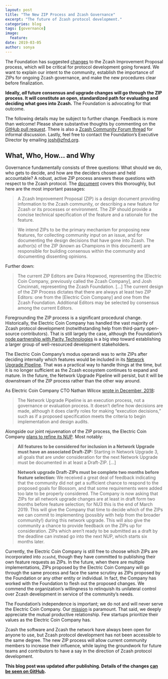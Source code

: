 ```yaml
---
layout: post
title: "The New ZIP Process and Zcash Governance"
excerpt: "The future of Zcash protocol development."
categories: blog
tags: [governance]
image:
  feature: 
date: 2019-03-05
author: sonya
---
```


The Foundation has suggested [changes](https://github.com/zcash/zips/blob/a998182f185fe5e741ac8b2f8aa57d3d31e58c2f/zip-0000.rst) to the Zcash Improvement Proposal process, which will be critical for protocol development going forward. We want to explain our intent to the community, establish the importance of ZIPs for ongoing Zcash governance, and make the new procedures clear before finalization.

**Ideally, _all_ future consensus and upgrade changes will go through the ZIP process. It will constitute an open, standardized path for evaluating and deciding what goes into Zcash.** The Foundation is advocating for that outcome.

The following details may be subject to further change. Feedback is more than welcome! Please share substantive thoughts by commenting on the [GitHub pull request](https://github.com/zcash/zips/pull/206). There is also a [Zcash Community Forum thread](https://forum.zcashcommunity.com/t/updated-zip-process-proposal/32750) for informal discussion. Lastly, feel free to contact the Foundation’s Executive Director by emailing josh@zfnd.org.

## What, Who, How… and Why

Governance fundamentally consists of three questions: What should we do, who gets to decide, and how are the deciders chosen and held accountable? A robust, active ZIP process answers these questions with respect to the Zcash protocol. The [document](https://github.com/zcash/zips/blob/a998182f185fe5e741ac8b2f8aa57d3d31e58c2f/zip-0000.rst) covers this thoroughly, but here are the most important passages:

> A Zcash Improvement Proposal (ZIP) is a design document providing information to the Zcash community, or describing a new feature for Zcash or its processes or environment. The ZIP should provide a concise technical specification of the feature and a rationale for the feature.

> We intend ZIPs to be the primary mechanism for proposing new features, for collecting community input on an issue, and for documenting the design decisions that have gone into Zcash. The author(s) of the ZIP (known as Champions in this document) are responsible for building consensus within the community and documenting dissenting opinions.

Further down:

> The current ZIP Editors are Daira Hopwood, representing the [Electric Coin Company, previously called the Zcash Company], and Josh Cincinnati, representing the Zcash Foundation. [...] The current design of the ZIP Process dictates that there are always at least two ZIP Editors: one from the [Electric Coin Company] and one from the Zcash Foundation. Additional Editors may be selected by consensus among the current Editors.

Foregrounding the ZIP process is a significant procedural change. Historically, the Electric Coin Company has handled the vast majority of Zcash protocol development (notwithstanding help from third-party open-source contributors). That is still largely the case, although the Foundation’s [node partnership with Parity Technologies](https://www.zfnd.org/blog/parity-partnership/) is a big step toward establishing a larger group of well-resourced development stakeholders.

The Electric Coin Company’s modus operandi was to write ZIPs after deciding internally which features would be included in its [Network Upgrade Pipeline](https://z.cash/blog/the-zcash-network-upgrade-pipeline/). That was a practical way to handle things at the time, but it is no longer sufficient as the Zcash ecosystem continues to expand and mature. In the future, the Network Upgrade Pipeline will persist, but it will be downstream of the ZIP process rather than the other way around.

As Electric Coin Company CTO Nathan Wilcox [wrote in December, 2018](https://z.cash/blog/the-zcash-network-upgrade-pipeline):

> The Network Upgrade Pipeline is an execution process, not a governance or evaluation process. It doesn’t define how decisions are made, although it does clarify roles for making “execution decisions,” such as if a proposed specification meets the criteria to begin implementation and design audits.

Alongside our joint rejuvenation of the ZIP process, the Electric Coin Company [plans to refine its NUP](https://forum.zcashcommunity.com/t/call-for-nu3-zips-and-network-upgrade-pipeline-process-changes/32749). Most notably:

> **All features to be considered for inclusion in a Network Upgrade must have an associated Draft-ZIP:** Starting in Network Upgrade 3, all goals that are under consideration for the next Network Upgrade must be documented in at least a Draft-ZIP. [...]

> **Network upgrade Draft-ZIPs must be complete two months before feature selection:** We received a great deal of feedback indicating that the community did not get a sufficient chance to respond to the proposed goals for Blossom, and that some requirements were added too late to be properly considered. The Company is now asking that ZIPs for all network upgrade changes are at least in draft form two months before feature selection; for NU3 this is the end of March 2019. This will give the Company that time to decide which of the ZIPs we can commit to implementing (possibly with help from the broader community!) during this network upgrade. This will also give the community a chance to provide feedback on the ZIPs up for consideration. ZIPs which aren’t ready to be submitted as a draft by the deadline can instead go into the next NUP, which starts six months later.

Currently, the Electric Coin Company is still free to choose which ZIPs are incorporated into `zcashd`, though they have committed to publishing their own feature requests as ZIPs. In the future, when there are multiple implementations, ZIPs proposed by the Electric Coin Company will go through the same process and face the same scrutiny as ZIPs proposed by the Foundation or any other entity or individual. In fact, the Company has worked with the Foundation to flesh out the proposed changes. We commend the organization’s willingness to relinquish its unilateral control over Zcash development in service of the community’s needs.

The Foundation’s independence is important; we do not and will never serve the Electric Coin Company. Our [mission](https://www.zfnd.org/about/#mission) is paramount. That said, we deeply appreciate the mutual productive relationship. Few startups prioritize their values as the Electric Coin Company has.

Zcash the software and Zcash the network have always been open for anyone to use, but Zcash protocol development has not been accessible to the same degree. The new ZIP process will allow current community members to increase their influence, while laying the groundwork for future teams and contributors to have a say in the direction of Zcash protocol development.

**This blog post was updated after publishing. Details of the changes [can be seen on GitHub](https://github.com/ZcashFoundation/zfnd/commits/master/_posts/blog/2019-03-05-new-zip-process.md).**
